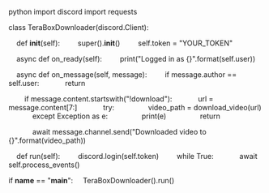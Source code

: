python 
import discord 
import requests 

class TeraBoxDownloader(discord.Client): 

    def __init__(self): 
        super().__init__() 
        self.token = "YOUR_TOKEN" 

    async def on_ready(self): 
        print("Logged in as {}".format(self.user)) 

    async def on_message(self, message): 
        if message.author == self.user: 
            return 

        if message.content.startswith("!download"): 
            url = message.content[7:] 
            try: 
                video_path = download_video(url) 
            except Exception as e: 
                print(e) 
                return 

            await message.channel.send("Downloaded video to {}".format(video_path)) 

    def run(self): 
        discord.login(self.token) 
        while True: 
            await self.process_events() 

if __name__ == "__main__": 
    TeraBoxDownloader().run()

